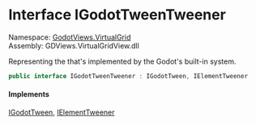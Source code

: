 # <a id="GodotViews_VirtualGrid_IGodotTweenTweener"></a> Interface IGodotTweenTweener

Namespace: [GodotViews.VirtualGrid](GodotViews.VirtualGrid.md)  
Assembly: GDViews.VirtualGridView.dll  

Representing the <xref href="GodotViews.VirtualGrid.IElementTweener" data-throw-if-not-resolved="false"></xref> that's implemented
by the Godot's built-in <xref href="Godot.Tween" data-throw-if-not-resolved="false"></xref> system.

```csharp
public interface IGodotTweenTweener : IGodotTween, IElementTweener
```

#### Implements

[IGodotTween](GodotViews.VirtualGrid.IGodotTween.md), 
[IElementTweener](GodotViews.VirtualGrid.IElementTweener.md)

